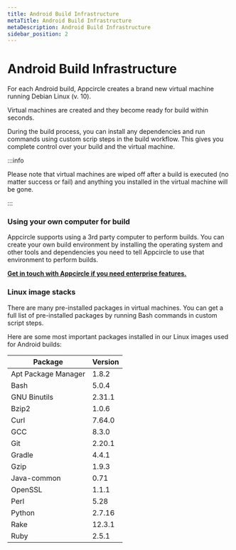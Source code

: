 ```yaml
---
title: Android Build Infrastructure
metaTitle: Android Build Infrastructure
metaDescription: Android Build Infrastructure
sidebar_position: 2
---
```

# Android Build Infrastructure

For each Android build, Appcircle creates a brand new virtual machine running Debian Linux (v. 10).&#x20;

Virtual machines are created and they become ready for build within seconds.

During the build process, you can install any dependencies and run commands using custom scrip steps in the build workflow. This gives you complete control over your build and the virtual machine.

:::info


Please note that virtual machines are wiped off after a build is executed (no matter success or fail) and anything you installed in the virtual machine will be gone.

:::

### Using your own computer for build

Appcircle supports using a 3rd party computer to perform builds. You can create your own build environment by installing the operating system and other tools and dependencies you need to tell Appcircle to use that environment to perform builds.

[**Get in touch with Appcircle if you need enterprise features.**](https://appcircle.io/support)

### Linux image stacks

There are many pre-installed packages in virtual machines. You can get a full list of pre-installed packages by running Bash commands in custom script steps.&#x20;

Here are some most important packages installed in our Linux images used for Android builds:

| Package             | Version |
| ------------------- | ------- |
| Apt Package Manager | 1.8.2   |
| Bash                | 5.0.4   |
| GNU Binutils        | 2.31.1  |
| Bzip2               | 1.0.6   |
| Curl                | 7.64.0  |
| GCC                 | 8.3.0   |
| Git                 | 2.20.1  |
| Gradle              | 4.4.1   |
| Gzip                | 1.9.3   |
| Java-common         | 0.71    |
| OpenSSL             | 1.1.1   |
| Perl                | 5.28    |
| Python              | 2.7.16  |
| Rake                | 12.3.1  |
| Ruby                | 2.5.1   |
